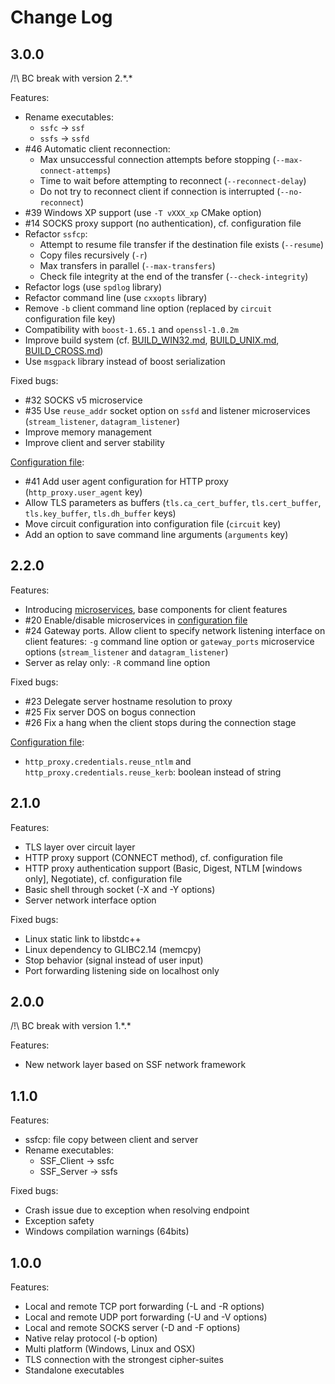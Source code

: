 # Change Log

## 3.0.0

/!\ BC break with version 2.\*.\*

Features:
* Rename executables:
  - `ssfc` -> `ssf`
  - `ssfs` -> `ssfd`
* #46 Automatic client reconnection:
  - Max unsuccessful connection attempts before stopping (`--max-connect-attemps`)
  - Time to wait before attempting to reconnect (`--reconnect-delay`)
  - Do not try to reconnect client if connection is interrupted (`--no-reconnect`)
* #39 Windows XP support (use `-T vXXX_xp` CMake option)
* #14 SOCKS proxy support (no authentication), cf. configuration file
* Refactor `ssfcp`:
  - Attempt to resume file transfer if the destination file exists (`--resume`)
  - Copy files recursively (`-r`)
  - Max transfers in parallel (`--max-transfers`)
  - Check file integrity at the end of the transfer (`--check-integrity`)
* Refactor logs (use `spdlog` library)
* Refactor command line (use `cxxopts` library)
* Remove `-b` client command line option (replaced by `circuit` configuration file key)
* Compatibility with `boost-1.65.1` and `openssl-1.0.2m`
* Improve build system (cf. [BUILD_WIN32.md](BUILD_WIN32.md), [BUILD_UNIX.md](BUILD_UNIX.md), [BUILD_CROSS.md](BUILD_CROSS.md))
* Use `msgpack` library instead of boost serialization

Fixed bugs:
* #32 SOCKS v5 microservice
* #35 Use `reuse_addr` socket option on `ssfd` and listener microservices (`stream_listener`, `datagram_listener`)
* Improve memory management
* Improve client and server stability

[Configuration file](README.md#configuration-file):
* #41 Add user agent configuration for HTTP proxy (`http_proxy.user_agent` key)
* Allow TLS parameters as buffers (`tls.ca_cert_buffer`, `tls.cert_buffer`, `tls.key_buffer`, `tls.dh_buffer` keys)
* Move circuit configuration into configuration file (`circuit` key)
* Add an option to save command line arguments (`arguments` key)

## 2.2.0

Features:
* Introducing [microservices](README.md#microservices), base components for client features
* #20 Enable/disable microservices in [configuration file](README.md#configuration-file)
* #24 Gateway ports. Allow client to specify network listening interface on client features:
  `-g` command line option or `gateway_ports` microservice options (`stream_listener` and `datagram_listener`)
* Server as relay only: `-R` command line option

Fixed bugs:
* #23 Delegate server hostname resolution to proxy
* #25 Fix server DOS on bogus connection
* #26 Fix a hang when the client stops during the connection stage

[Configuration file](README.md#configuration-file):
* `http_proxy.credentials.reuse_ntlm` and `http_proxy.credentials.reuse_kerb`: boolean instead of string

## 2.1.0

Features:
* TLS layer over circuit layer
* HTTP proxy support (CONNECT method), cf. configuration file
* HTTP proxy authentication support (Basic, Digest, NTLM [windows only], Negotiate), cf. configuration file
* Basic shell through socket (-X and -Y options)
* Server network interface option

Fixed bugs:
* Linux static link to libstdc++
* Linux dependency to GLIBC2.14 (memcpy)
* Stop behavior (signal instead of user input)
* Port forwarding listening side on localhost only

## 2.0.0

/!\ BC break with version 1.\*.\*

Features:
* New network layer based on SSF network framework

## 1.1.0
Features:
* ssfcp: file copy between client and server
* Rename executables:
  * SSF_Client -> ssfc
  * SSF_Server -> ssfs

Fixed bugs:
* Crash issue due to exception when resolving endpoint
* Exception safety
* Windows compilation warnings (64bits)

## 1.0.0
Features:
* Local and remote TCP port forwarding (-L and -R options)
* Local and remote UDP port forwarding (-U and -V options)
* Local and remote SOCKS server (-D and -F options)
* Native relay protocol (-b option)
* Multi platform (Windows, Linux and OSX)
* TLS connection with the strongest cipher-suites
* Standalone executables
